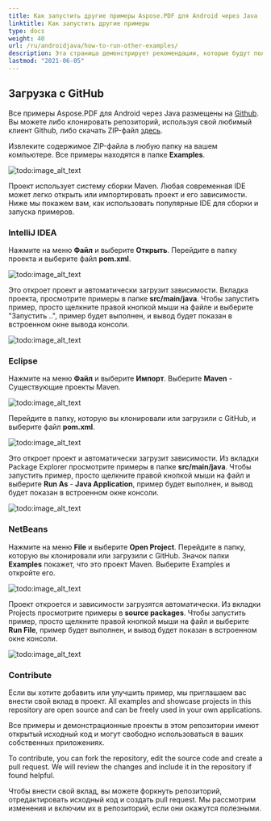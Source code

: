 ```yaml
---
title: Как запустить другие примеры Aspose.PDF для Android через Java
linktitle: Как запустить другие примеры
type: docs
weight: 40
url: /ru/androidjava/how-to-run-other-examples/    
description: Эта страница демонстрирует рекомендации, которые будут полезны для выполнения следующих требований перед загрузкой и запуском примеров.
lastmod: "2021-06-05"
---
```


## Загрузка с GitHub

Все примеры Aspose.PDF для Android через Java размещены на [Github](https://github.com/aspose-pdf/Aspose.PDF-for-Java). Вы можете либо клонировать репозиторий, используя свой любимый клиент Github, либо скачать ZIP-файл [здесь](https://github.com/aspose-pdf/Aspose.PDF-for-Java/archive/master.zip).

Извлеките содержимое ZIP-файла в любую папку на вашем компьютере. Все примеры находятся в папке **Examples**.

![todo:image_alt_text](how-to-run-the-examples_1.png)

Проект использует систему сборки Maven.
 Любая современная IDE может легко открыть или импортировать проект и его зависимости. Ниже мы покажем вам, как использовать популярные IDE для сборки и запуска примеров.

### IntelliJ IDEA

Нажмите на меню **Файл** и выберите **Открыть**. Перейдите в папку проекта и выберите файл **pom.xml**.

![todo:image_alt_text](how-to-run-the-examples_2.png)

Это откроет проект и автоматически загрузит зависимости. Вкладка проекта, просмотрите примеры в папке **src/main/java**. Чтобы запустить пример, просто щелкните правой кнопкой мыши на файле и выберите "Запустить ..", пример будет выполнен, и вывод будет показан в встроенном окне вывода консоли.

![todo:image_alt_text](how-to-run-the-examples_3.png)

### Eclipse

Нажмите на меню **Файл** и выберите **Импорт**. Выберите **Maven** - Существующие проекты Maven.

![todo:image_alt_text](how-to-run-the-examples_4.png)

Перейдите в папку, которую вы клонировали или загрузили с GitHub, и выберите файл **pom.xml**.

![todo:image_alt_text](how-to-run-the-examples_5.png)

Это откроет проект и автоматически загрузит зависимости. Из вкладки Package Explorer просмотрите примеры в папке **src/main/java**. Чтобы запустить пример, просто щелкните правой кнопкой мыши на файл и выберите **Run As** - **Java Application**, пример будет выполнен, и вывод будет показан в встроенном окне консоли.

![todo:image_alt_text](how-to-run-the-examples_6.png)

### NetBeans

Нажмите на меню **File** и выберите **Open Project**. Перейдите в папку, которую вы клонировали или загрузили с GitHub. Значок папки **Examples** покажет, что это проект Maven. Выберите Examples и откройте его.

![todo:image_alt_text](how-to-run-the-examples_7.png)

Проект откроется и зависимости загрузятся автоматически. Из вкладки Projects просмотрите примеры в **source packages**. Чтобы запустить пример, просто щелкните правой кнопкой мыши на файл и выберите **Run File**, пример будет выполнен, и вывод будет показан в встроенном окне консоли.

![todo:image_alt_text](how-to-run-the-examples_8.png)

### Contribute

Если вы хотите добавить или улучшить пример, мы приглашаем вас внести свой вклад в проект. All examples and showcase projects in this repository are open source and can be freely used in your own applications.

Все примеры и демонстрационные проекты в этом репозитории имеют открытый исходный код и могут свободно использоваться в ваших собственных приложениях.

To contribute, you can fork the repository, edit the source code and create a pull request. We will review the changes and include it in the repository if found helpful.

Чтобы внести свой вклад, вы можете форкнуть репозиторий, отредактировать исходный код и создать pull request. Мы рассмотрим изменения и включим их в репозиторий, если они окажутся полезными.